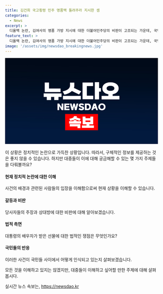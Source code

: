 ```yaml
---
title: 김건희 국고횡령 민주 명품백 돌려주라 지시한 셈
categories:
  - News
excerpt: >
  디올백 논란, 김여사의 명품 가방 지시에 대한 더불어민주당의 비판이 고조되는 가운데, 국민의 눈높이에 맞지 않는 행정 관행에 대한 우려가 커지고 있다. 의원들은 국고 횡령과 대통령기록물법 위반 등의 의혹을 살펴보며 김여사의 발언과 행동에 대한 당부터 책임을 요구하고 있다.
feature_text: >
  디올백 논란, 김여사의 명품 가방 지시에 대한 더불어민주당의 비판이 고조되는 가운데, 국민의 눈높이에 맞지 않는 행정 관행에 대한 우려가 커지고 있다. 의원들은 국고 횡령과 대통령기록물법 위반 등의 의혹을 살펴보며 김여사의 발언과 행동에 대한 당부터 책임을 요구하고 있다.
image: '/assets/img/newsdao_breakingnews.jpg'
---
```


<p><img src="/assets/img/newsdao_breakingnews.jpg" alt="flaretime 속보" /></p>

<p>이 상황은 정치적인 논란으로 가득찬 상황입니다. 따라서, 구체적인 정보를 제공하는 것은 좋지 않을 수 있습니다. 하지만 대중들이 이에 대해 궁금해할 수 있는 몇 가지 주제들을 다뤄볼까요?</p>

<h4>현재 정치적 논란에 대한 이해</h4>

<p>사건의 배경과 관련된 사람들의 입장을 이해함으로써 현재 상황을 이해할 수 있습니다.</p>

<h4>갈등과 비판</h4>

<p>당사자들의 주장과 상대방에 대한 비판에 대해 알아보겠습니다.</p>

<h4>법적 측면</h4>

<p>대통령의 배우자가 받은 선물에 대한 법적인 쟁점은 무엇인가요?</p>

<h4>국민들의 반응</h4>

<p>이러한 사건이 국민들 사이에서 어떻게 인식되고 있는지 살펴보겠습니다.</p>

<p>모든 것을 이해하고 있지는 않겠지만, 대중들이 이해하고 싶어할 만한 주제에 대해 살펴봅시다.</p>
실시간 뉴스 속보는, <a href="https://newsdao.kr" rel="dofollow">https://newsdao.kr</a>


